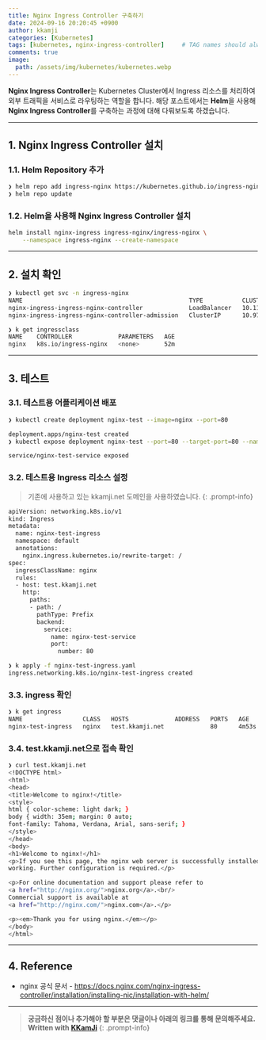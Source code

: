 ```yaml
---
title: Nginx Ingress Controller 구축하기
date: 2024-09-16 20:20:45 +0900
author: kkamji
categories: [Kubernetes]
tags: [kubernetes, nginx-ingress-controller]     # TAG names should always be lowercase
comments: true
image:
  path: /assets/img/kubernetes/kubernetes.webp
---
```


**Nginx Ingress Controller**는 Kubernetes Cluster에서 Ingress 리소스를 처리하여 외부 트래픽을 서비스로 라우팅하는 역할을 합니다. 해당 포스트에서는 **Helm**을 사용해 **Nginx Ingress Controller**를 구축하는 과정에 대해 다뤄보도록 하겠습니다.

---

## 1. Nginx Ingress Controller 설치

### 1.1. Helm Repository 추가

```bash
❯ helm repo add ingress-nginx https://kubernetes.github.io/ingress-nginx
❯ helm repo update
```

### 1.2. Helm을 사용해 Nginx Ingress Controller 설치

```bash
helm install nginx-ingress ingress-nginx/ingress-nginx \
    --namespace ingress-nginx --create-namespace
```

---

## 2. 설치 확인

```bash
❯ kubectl get svc -n ingress-nginx
NAME                                               TYPE           CLUSTER-IP      EXTERNAL-IP   PORT(S)                      AGE
nginx-ingress-ingress-nginx-controller             LoadBalancer   10.111.215.81   10.0.0.240    80:32251/TCP,443:31300/TCP   3m
nginx-ingress-ingress-nginx-controller-admission   ClusterIP      10.97.125.60    <none>        443/TCP                      3m

❯ k get ingressclass
NAME    CONTROLLER             PARAMETERS   AGE
nginx   k8s.io/ingress-nginx   <none>       52m
```

---

## 3. 테스트

### 3.1. 테스트용 어플리케이션 배포

```bash
❯ kubectl create deployment nginx-test --image=nginx --port=80

deployment.apps/nginx-test created
❯ kubectl expose deployment nginx-test --port=80 --target-port=80 --name=nginx-test-service

service/nginx-test-service exposed
```

### 3.2. 테스트용 Ingress 리소스 설정

> 기존에 사용하고 있는 kkamji.net 도메인을 사용하였습니다.
{: .prompt-info}

```bash
apiVersion: networking.k8s.io/v1
kind: Ingress
metadata:
  name: nginx-test-ingress
  namespace: default
  annotations:
    nginx.ingress.kubernetes.io/rewrite-target: /
spec:
  ingressClassName: nginx
  rules:
  - host: test.kkamji.net
    http:
      paths:
      - path: /
        pathType: Prefix
        backend:
          service:
            name: nginx-test-service
            port:
              number: 80

❯ k apply -f nginx-test-ingress.yaml
ingress.networking.k8s.io/nginx-test-ingress created
```

### 3.3. ingress 확인

```bash
❯ k get ingress
NAME                 CLASS   HOSTS             ADDRESS   PORTS   AGE
nginx-test-ingress   nginx   test.kkamji.net             80      4m53s
```

### 3.4. test.kkamji.net으로 접속 확인

```bash
❯ curl test.kkamji.net
<!DOCTYPE html>
<html>
<head>
<title>Welcome to nginx!</title>
<style>
html { color-scheme: light dark; }
body { width: 35em; margin: 0 auto;
font-family: Tahoma, Verdana, Arial, sans-serif; }
</style>
</head>
<body>
<h1>Welcome to nginx!</h1>
<p>If you see this page, the nginx web server is successfully installed and
working. Further configuration is required.</p>

<p>For online documentation and support please refer to
<a href="http://nginx.org/">nginx.org</a>.<br/>
Commercial support is available at
<a href="http://nginx.com/">nginx.com</a>.</p>

<p><em>Thank you for using nginx.</em></p>
</body>
</html>
```

---

## 4. Reference

- nginx 공식 문서 - <https://docs.nginx.com/nginx-ingress-controller/installation/installing-nic/installation-with-helm/>

---
> **궁금하신 점이나 추가해야 할 부분은 댓글이나 아래의 링크를 통해 문의해주세요.**  
> **Written with [KKamJi](https://www.linkedin.com/in/taejikim/)**
{: .prompt-info}
